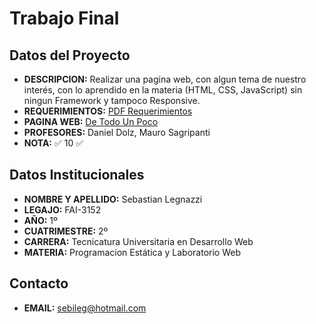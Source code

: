 # Trabajo Final
## Datos del Proyecto
- **DESCRIPCION:** Realizar una pagina web, con algun tema de nuestro interés, con lo aprendido en la materia (HTML, CSS, JavaScript) sin ningun Framework y tampoco Responsive.
- **REQUERIMIENTOS:** [PDF Requerimientos](https://drive.google.com/file/d/1RFoWKfC0ZmlY31qZiCirLzUDf5R6UjKW/view?usp=sharing)
- **PAGINA WEB:** [De Todo Un Poco](https://sebastianlegnazzi.github.io/TP-FINAL_PEyLW/Pagina/)
- **PROFESORES:** Daniel Dolz, Mauro Sagripanti
- **NOTA:** :white_check_mark: 10 :white_check_mark:
## Datos Institucionales
- **NOMBRE Y APELLIDO:** Sebastian Legnazzi 
- **LEGAJO:** FAI-3152
- **AÑO:** 1º
- **CUATRIMESTRE:** 2º
- **CARRERA:** Tecnicatura Universitaria en Desarrollo Web
- **MATERIA:** Programacion Estática y Laboratorio Web
## Contacto
- **EMAIL:** sebileg@hotmail.com
